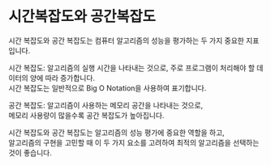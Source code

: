 # 시간복잡도와 공간복잡도

시간 복잡도와 공간 복잡도는 컴퓨터 알고리즘의 성능을 평가하는 두 가지 중요한 지표입니다.<br>

시간 복잡도: 알고리즘의 실행 시간을 나타내는 것으로, 주로 프로그램이 처리해야 할 데이터의 양에 따라 증가합니다. <br>
시간 복잡도는 일반적으로 Big O Notation을 사용하여 표기합니다.

공간 복잡도: 알고리즘이 사용하는 메모리 공간을 나타내는 것으로, <br>메모리 사용량이 많을수록 공간 복잡도가 높아집니다.

시간 복잡도와 공간 복잡도는 알고리즘의 성능 평가에 중요한 역할을 하고, <br>
알고리즘의 구현을 고민할 때 이 두 가지 요소를 고려하여 최적의 알고리즘을 선택하는 것이 좋습니다.
